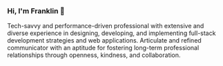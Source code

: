 ### Hi, I'm Franklin 👋

Tech-savvy and performance-driven professional with extensive and diverse experience in designing, developing, and implementing full-stack development strategies and web applications. Articulate and refined communicator with an aptitude for fostering long-term professional relationships through openness, kindness, and collaboration. 

<!--
**frankaz/frankaz** is a ✨ _special_ ✨ repository because its `README.md` (this file) appears on your GitHub profile.

Here are some ideas to get you started:

- 🔭 I’m currently working on ...
- 🌱 I’m currently learning ...
- 👯 I’m looking to collaborate on ...
- 🤔 I’m looking for help with ...
- 💬 Ask me about ...
- 📫 How to reach me: ...
- 😄 Pronouns: ...
- ⚡ Fun fact: ...
-->
